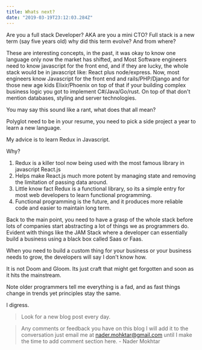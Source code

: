 ```yaml
---
title: Whats next?
date: "2019-03-19T23:12:03.284Z"
---
```

Are you a full stack Developer? AKA are you a mini CTO? Full stack is a new term (say five years old) why did this term evolve? And from where?

These are interesting concepts, in the past, it was okay to know one language only now the market has shifted, and Most Software engineers need to know javascript for the front end, and if they are lucky, the whole stack would be in javascript like: React plus node/express. Now, most engineers know Javascript for the front end and rails/PHP/Django and for those new age kids Elixir/Phoenix on top of that if your building complex business logic you got to implement C#/Java/Go/rust. On top of that don't mention databases, styling and server technologies.

You may say this sound like a rant, what does that all mean?

Polyglot need to be in your resume, you need to pick a side project a year to learn a new language.

My advice is to learn Redux in Javascript.

Why?
1. Redux is a killer tool now being used with the most famous library in javascript React.js
2. Helps make React.js much more potent by managing state and removing the limitation of passing data around.
3. Little know fact Redux is a functional library, so its a simple entry for most web developers to learn functional programming.
4. Functional programming is the future, and it produces more reliable code and easier to maintain long term.

Back to the main point, you need to have a grasp of the whole stack before lots of companies start abstracting a lot of things we as programmers do. Evident with things like the JAM Stack where a developer can essentially build a business using a black box called Saas or Faas.

When you need to build a custom thing for your business or your business needs to grow, the developers will say I don't know how.


It is not Doom and Gloom. Its just craft that might get forgotten and soon as it hits the mainstream.

Note older programmers tell me everything is a fad, and as fast things change in trends yet principles stay the same.

I digress.


>Look for a new blog post every day.

>Any comments or feedback you have on this blog I will add it to the conversation just email me at nader.mohktar@gmail.com until I make the time to add comment section here. - Nader Mokhtar
